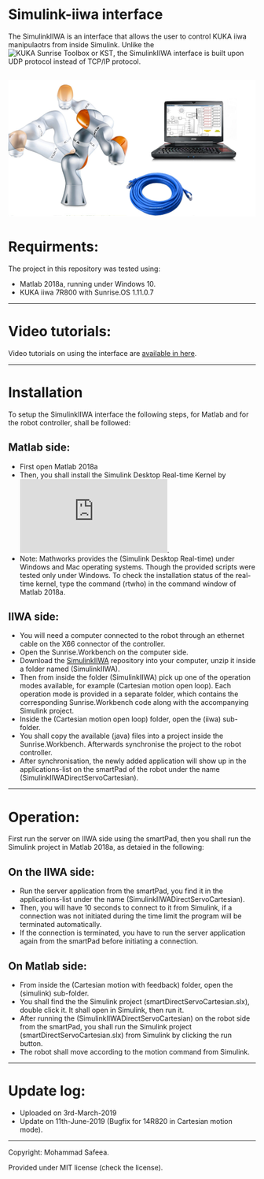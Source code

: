 # Simulink-iiwa interface
The SimulinkIIWA is an interface that allows the user to control KUKA iiwa manipulaotrs from inside Simulink.
Unlike the ![KUKA Sunrise Toolbox or KST](https://github.com/Modi1987/KST-Kuka-Sunrise-Toolbox), the SimulinkIIWA interface is built upon UDP protocol instead of TCP/IP protocol.

![cover photo](https://github.com/Modi1987/Simulink-iiwa-interface/raw/master/Photos/SimulinkIIWAcover.jpg)
--------------------------------------

# Requirments:

The project in this repository was tested using:
* Matlab 2018a, running under Windows 10.
* KUKA iiwa 7R800 with Sunrise.OS 1.11.0.7

--------------------------------------

# Video tutorials:

Video tutorials on using the interface are [available in here](https://www.youtube.com/watch?v=at9xUItdidI&list=PLz558OYgHuZcK3ubmfA1rEm2UdLDDC37D).

--------------------------------------
# Installation
To setup the SimulinkIIWA interface the following steps, for Matlab and for the robot controller, shall be followed:

## Matlab side:
* First open Matlab 2018a 
* Then, you shall install the Simulink Desktop Real-time Kernel by ![following the instructions in here](https://www.mathworks.com/help/sldrt/ug/real-time-windows-target-kernel.html).
* Note: Mathworks provides the (Simulink Desktop Real-time) under Windows and Mac operating systems. Though the provided scripts were tested only under Windows. To check the installation status of the real-time kernel, type the command (rtwho) in the command window of Matlab 2018a. 

## IIWA side:
* You will need a computer connected to the robot through an ethernet cable on the X66 connector of the controller.
* Open the Sunrise.Workbench on the computer side.
* Download the [SimulinkIIWA](https://github.com/Modi1987/Simulink-iiwa-interface) repository into your computer, unzip it inside a folder named (SimulinkIIWA).
* Then from inside the folder (SimulinkIIWA) pick up one of the operation modes available, for example (Cartesian motion open loop). Each operation mode is provided in a separate folder, which contains the corresponding Sunrise.Workbench code along with the accompanying Simulink project.
* Inside the (Cartesian motion open loop) folder, open the (iiwa) sub-folder. 
* You shall copy the available (java) files into a project inside the Sunrise.Workbench. Afterwards synchronise the project to the robot controller.
* After synchronisation, the newly added application will show up in the applications-list on the smartPad of the robot under the name (SimulinkIIWADirectServoCartesian).
--------------------------------------

# Operation:
First run the server on IIWA side using the smartPad, then you shall run the Simulink project in Matlab 2018a, as detaied in the following:

## On the IIWA side:
* Run the server application from the smartPad, you find it in the applications-list under the name (SimulinkIIWADirectServoCartesian).
* Then, you will have 10 seconds to connect to it from Simulink, if a connection was not initiated during the time limit the program will be terminated automatically.
* If the connection is terminated, you have to run the server application again from the smartPad before initiating a connection.

## On Matlab side:
* From inside the (Cartesian motion with feedback) folder, open the (simulink) sub-folder. 
* You shall find the the Simulink project (smartDirectServoCartesian.slx), double click it. It shall open in Simulink, then run it.
* After running the (SimulinkIIWADirectServoCartesian) on the robot side from the smartPad, you shall run the Simulink project (smartDirectServoCartesian.slx) from Simulink by clicking the run button.
* The robot shall move according to the motion command from Simulink.

--------------------------------------
# Update log:

* Uploaded on 3rd-March-2019
* Update on 11th-June-2019 (Bugfix for 14R820 in Cartesian motion mode).

--------------------------------------

Copyright: Mohammad Safeea.

Provided under MIT license (check the license).

